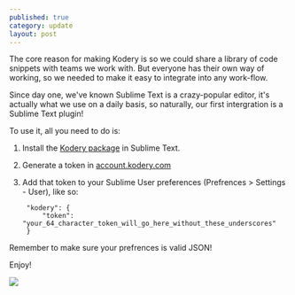 ```yaml
---
published: true
category: update
layout: post
---
```


The core reason for making Kodery is so we could share a library of code snippets with teams we work with. But everyone has their own way of working, so we needed to make it easy to integrate into any work-flow.

Since day one, we've known Sublime Text is a crazy-popular editor, it's actually what we use on a daily basis, so naturally, our first intergration is a Sublime Text plugin!

To use it, all you need to do is:

1. Install the [Kodery package](https://sublime.wbond.net/packages/Kodery) in Sublime Text.
2. Generate a token in [account.kodery.com](http://account.kodery.com)
3. Add that token to your Sublime User preferences (Prefrences > Settings - User), like so:

        "kodery": {
            "token": "your_64_character_token_will_go_here_without_these_underscores"
        }

Remember to make sure your prefrences is valid JSON!

Enjoy!

![](/_posts/kodery-sublime.gif)
